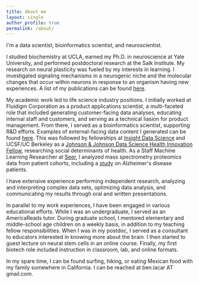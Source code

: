 ```yaml
---
title: About me
layout: single
author_profile: true
permalink: /about/
---
```


I'm a data scientist, bioinformatics scientist, and neuroscientist.

I studied biochemistry at UCLA, earned my Ph.D. in neuroscience at Yale University, and performed postdoctoral research at the Salk Institute. My research on neural plasticity was fueled by my interests in learning. I investigated signaling mechanisms in a neurogenic niche and the molecular changes that occur within neurons in response to an organism having new experiences. A list of my publications can be found [here](https://scholar.google.com/citations?user=wGG8V78AAAAJ&hl=en).

My academic work led to life science industry positions. I initially worked at Fluidigm Corporation as a product applications scientist, a multi-faceted role that included generating customer-facing data analyses, educating internal staff and customers, and serving as a technical liasion for product management. From there, I served as a bioinformatics scientist, supporting R&D efforts. Examples of external-facing data content I generated can be found [here](https://benslack19.github.io/projects/5_professional_projects/). This was followed by fellowships at [Insight Data Science](https://www.insightdatascience.com) and UCSF/UC Berkeley as a [Johnson & Johnson Data Science Health Innovation Fellow](https://innovateforhealth.berkeley.edu), researching social determinants of health. As a Staff Machine Learning Researcher at [Seer](https://seer.bio), I analyzed mass spectrometry proteomics data from patient cohorts, including a [study](https://www.biorxiv.org/content/10.1101/2024.01.05.574446v1) on Alzheimer's disease patients.

I have extensive experience performing independent research, analyzing and interpreting complex data sets, optimizing data analysis, and communicating my results through oral and written presentations.

In parallel to my work experiences, I have been engaged in various educational efforts. While I was an undergraduate, I served as an AmericaReads tutor. During graduate school, I mentored elementary and middle-school age children on a weekly basis, in addition to my teaching fellow responsibilities. When I was in my postdoc, I served as a consultant to educators interested in knowing more about the brain. I then started to guest lecture on neural stem cells in an online course. Finally, my first biotech role included instruction in classroom, lab, and online formats.

In my spare time, I can be found surfing, hiking, or eating Mexican food with my family somewhere in California. I can be reached at ben.lacar AT gmail.com.
